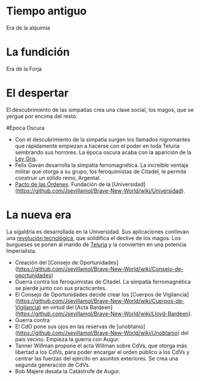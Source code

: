 Tiempo antiguo
=============
Era de la alquimia

La fundición
============
Era de la Forja

El despertar
============
El descubrimiento de las simpatías crea una clase social, los magos, que se yergue por encima del resto.

#Epoca Oscura
* Con el descubrimiento de la simpatía surgen los llamados nigromantes que rápidamente empiezan a hacerse con el poder en toda Teluria sembrando sus horrores. La época oscura acaba con la aparición de la [Ley Gris](https://github.com/Jsevillamol/Brave-New-World/wiki/Ley-Gris).
* Felix Gavan desarrolla la simpatía ferromagnética. La increíble ventaja militar que otorga a su grupo, los feroquimistas de Citadel, le permite construir un sólido reino, Argental.
* [Pacto de las Órdenes](https://github.com/Jsevillamol/Brave-New-World/wiki/Las-Ordenes#pacto-de-las-%C3%93rdenes). Fundación de la [Universidad] (https://github.com/Jsevillamol/Brave-New-World/wiki/Universidad).

La nueva era
============
La sigaldría es desarrollada en la Universidad. Sus aplicaciones conllevan una [revolución tecnológica](https://github.com/Jsevillamol/Brave-New-World/wiki/Runavoluci%C3%B3n), que solidifica el declive de los magos. Los burgueses se ponen al mando de [Teluria](https://github.com/Jsevillamol/Brave-New-World/wiki/Teluria) y la convierten en una potencia Imperialista.
* Creación del [Consejo de Oportunidades] (https://github.com/Jsevillamol/Brave-New-World/wiki/Consejo-de-oportunidades)
* Guerra contra los feroquimistas de Citadel. La simpatía ferromagnética se pierde junto con sus practicantes.
* El Consejo de Oportunidades decide crear los [Cuerpos de Vigilancia] (https://github.com/Jsevillamol/Brave-New-World/wiki/Cuerpos-de-Vigilancia) en virtud del [Acta Bardeen] (https://github.com/Jsevillamol/Brave-New-World/wiki/Lloyd-Bardeen).
* Guerra contra 
* El CdO pone sus ojos en las reservas de [unobtanio] (https://github.com/Jsevillamol/Brave-New-World/wiki/Unobtanio) del país vecino. Empieza la guerra con Augur.
* Tanner Willman propone el acta Willman sobre CdVs, que otorga más libertad a los CdVs, para poder encargar el orden público a los CdVs y centrar las fuerzas del ejército en asuntos exteriores. Se crea una segunda generación de CdVs.
* Bob Majere desata la Catástrofe de Augur.
